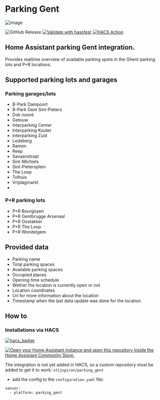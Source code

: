 # Parking Gent
![image](https://s3-eu-central-1.amazonaws.com/aws-ec2-eu-central-1-opendatasoft-staticfileset/gent/logo?tstamp=157675090777) 


![GitHub Release](https://img.shields.io/github/v/release/stijnpiron/parking_gent)
[![Validate with hassfest](https://github.com/stijnpiron/parking_gent/actions/workflows/hassfest.yml/badge.svg)](https://github.com/stijnpiron/parking_gent/actions/workflows/hassfest.yml)
[![HACS Action](https://github.com/stijnpiron/parking_gent/actions/workflows/hacs_validator.yml/badge.svg)](https://github.com/stijnpiron/parking_gent/actions/workflows/hacs_validator.yml)

## Home Assistant parking Gent integration.
Provides realtime overview of available parking spots in the Ghent parking lots and P+R locations.

## Supported parking lots and garages

### Parking garages/lots
- B-Park Dampoort
- B-Park Gent Sint-Pieters
- Dok noord
- Getouw
- Interparking Center
- Interparking Kouter
- Interparking Zuid
- Ledeberg
- Ramen
- Reep
- Savaanstraat
- Sint-Michiels
- Sint-Pietersplein
- The Loop
- Tolhuis
- Vrijdagmarkt
- 
### P+R parking lots
- P+R Bourgoyen
- P+R Gentbrugge Arsenaal
- P+R Oostakker
- P+R The Loop
- P+R Wondelgem

## Provided data
- Parking name
- Total parking spaces
- Available parking spaces
- Occupied places
- Opening time schedule
- Wether the location is currently open or not
- Location coordinates
- Url for more information about the location
- Timestamp when the last data update was done for the location

## How to
### Installations via HACS
[![hacs_badge](https://img.shields.io/badge/HACS-Custom-41BDF5.svg)](https://github.com/hacs/integration)

[![Open your Home Assistant instance and open this repository inside the Home Assistant Community Store.](https://my.home-assistant.io/badges/hacs_repository.svg)](https://my.home-assistant.io/redirect/hacs_repository/?owner=stijnpiron&repository=parking_gent)

The integration is not yet added in HACS, so a custom repository must be added to get it to work: `stijnpiron/parking_gent`

[//]: # (- In HACS, look for "parking gent" and install and restart)
[//]: #  ( - If the integration was not found, please add custom repository `stijnpiron/parking_gent` as integration)
- add the config to the `configuration.yaml` file:

```
sensor:
  - platform: parking_gent
```

